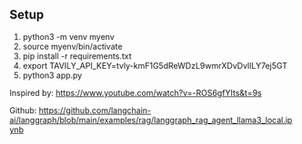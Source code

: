 ## Setup

1. python3 -m venv myenv
2. source myenv/bin/activate
3. pip install -r requirements.txt
4. export TAVILY_API_KEY=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
5. python3 app.py

Inspired by: https://www.youtube.com/watch?v=-ROS6gfYIts&t=9s

Github:
https://github.com/langchain-ai/langgraph/blob/main/examples/rag/langgraph_rag_agent_llama3_local.ipynb
